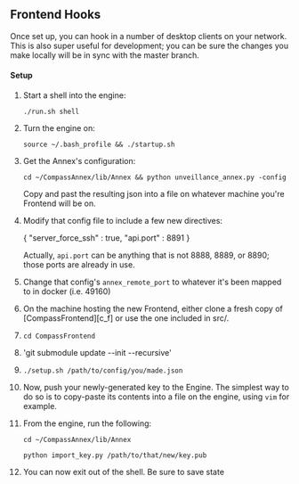 ## Frontend Hooks

Once set up, you can hook in a number of desktop clients on your network.  This is also super useful for development; you can be sure the changes you make locally will be in sync with the master branch.

#### Setup

1.	Start a shell into the engine:

	`./run.sh shell`

1.	Turn the engine on:

	`source ~/.bash_profile && ./startup.sh`

1.	Get the Annex's configuration:

	`cd ~/CompassAnnex/lib/Annex && python unveillance_annex.py -config`

	Copy and past the resulting json into a file on whatever machine you're Frontend will be on.

1.	Modify that config file to include a few new directives:

	{
		"server_force_ssh" : true,
		"api.port" : 8891
	}

	Actually, `api.port` can be anything that is not 8888, 8889, or 8890; those ports are already in use.

1.	Change that config's `annex_remote_port` to whatever it's been mapped to in docker (i.e. 49160)

1.	On the machine hosting the new Frontend, either clone a fresh copy of [CompassFrontend][c_f] or use the one included in src/.
1.	`cd CompassFrontend`
1.	'git submodule update --init --recursive'
1.	`./setup.sh /path/to/config/you/made.json`
1.	Now, push your newly-generated key to the Engine.  The simplest way to do so is to copy-paste its contents into a file on the engine, using `vim` for example.

1.	From the engine, run the following:

	`cd ~/CompassAnnex/lib/Annex`

	`python import_key.py /path/to/that/new/key.pub`

1.	You can now exit out of the shell.  Be sure to save state 